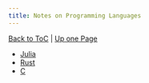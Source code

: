 ```yaml
---
title: Notes on Programming Languages
---
```

[Back to ToC](index) | [Up one Page](index)

* [Julia](Julia)
* [Rust](Rust)
* [C](C)
